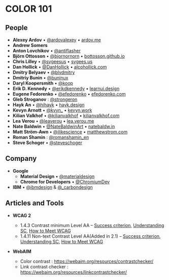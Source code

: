# COLOR 101

## People

- **Alexey Ardov** • [@ardovalexey](https://twitter.com/ardovalexey) • [ardov.me](https://ardov.me/)
- **Andrew Somers**
- **Anton Lovchikov** • [@antiflasher](https://twitter.com/antiflasher)
- **Björn Ottosson** • [@bjornornorn](https://twitter.com/bjornornorn) • [bottosson.github.io](https://bottosson.github.io/)
- **Chris Lilley** • [@svgeesus](https://twitter.com/svgeesus) • [svgees.us](https://svgees.us/)
- **Dan Hollick** • [@DanHollick](https://twitter.com/DanHollick) • [alcohollick.com](https://alcohollick.com/)
- **Dmitry Belyaev** • [@blvdmitry](https://twitter.com/blvdmitry)
- **Dmitriy Bunin** • [@buninux](https://twitter.com/buninux)
- **Daryl Koopersmith** • [@koop](https://twitter.com/koop)
- **Erik D. Kennedy** • [@erikdkennedy](https://twitter.com/erikdkennedy) • [learnui.design](https://www.learnui.design/)
- **Eugene Fedorenko** • [@efedorenko](https://twitter.com/efedorenko) • [efedorenko.com](https://efedorenko.com/)
- **Gleb Stroganov** : [@strongeron](https://twitter.com/strongeron)
- **Hayk An** • [@hihayk](https://twitter.com/hihayk) • [hayk.design](https://hayk.design/)
- **Kevyn Arnott** • [@kvyn_](https://twitter.com/kvyn_) • [kevyn.work](https://kevyn.work/)
- **Kilian Valkhof** • [@kilianvalkhof](https://twitter.com/kilianvalkhof) • [kilianvalkhof.com](kilianvalkhof.com)
- **Lea Verou** • [@leaverou](https://twitter.com/leaverou) • [lea.verou.me](https://lea.verou.me/)
- **Nate Baldwin** • [@NateBaldwinArt](https://twitter.com/NateBaldwinArt) • [natebaldw.in](https://natebaldw.in/)
- **Matt Ström-Awn** • [@ilikescience](https://twitter.com/ilikescience) • [matthewstrom.com](https://matthewstrom.com/)
- **Roman Shamin** : [@romanshamin_en](https://twitter.com/romanshamin_en)
- **Steve Schoger** • [@steveschoger](https://twitter.com/steveschoger) 

## Company

- **Google**
	- **Material Design** • [@materialdesign](https://twitter.com/@materialdesign)
	- **Chrome for Developers** • [@ChromiumDev](https://twitter.com/@ChromiumDev)
- **IBM** • [@ibmdesign](https://twitter.com/@ibmdesign) & [@_carbondesign](https://twitter.com/@_carbondesign)

## Articles and Tools


- **WCAG 2**
    - 1.4.3 Contrast minimum Level AA – [Success criterion](https://www.w3.org/TR/WCAG/#contrast-minimum), [Understanding SC](https://www.w3.org/WAI/WCAG22/Understanding/contrast-minimum.html), [How to Meet WCAG](https://www.w3.org/WAI/WCAG22/quickref/?showtechniques=143#contrast-minimum)
    - 1.4.11 Non-text Contrast Level AA(Added in 2.1) – [Success criterion](https://www.w3.org/TR/WCAG/#non-text-contrast), [Understanding SC](https://www.w3.org/WAI/WCAG22/Understanding/non-text-contrast.html), [How to Meet WCAG](https://www.w3.org/WAI/WCAG22/quickref/?showtechniques=143,1411#non-text-contrast)

- **WebAIM**
    - Color contrast : https://webaim.org/resources/contrastchecker/
    - Link contrast checker : https://webaim.org/resources/linkcontrastchecker/
    